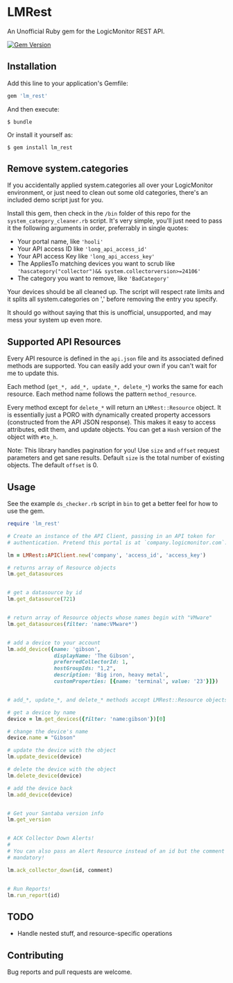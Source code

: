 # LMRest

An Unofficial Ruby gem for the LogicMonitor REST API.

[![Gem Version](https://badge.fury.io/rb/lm_rest.svg)](https://badge.fury.io/rb/lm_rest)

## Installation

Add this line to your application's Gemfile:

```ruby
gem 'lm_rest'
```

And then execute:

`$ bundle`

Or install it yourself as:

`$ gem install lm_rest`

## Remove system.categories

If you accidentally applied system.categories all over your LogicMonitor
environment, or just need to clean out some old categories, there's an included
demo script just for you.

Install this gem, then check in the `/bin` folder of this repo for the
`system_category_cleaner.rb` script. It's very simple, you'll just need to pass
it the following arguments in order, preferrably in single quotes:
* Your portal name, like `'hooli'`
* Your API access ID like `'long_api_access_id'`
* Your API access Key like `'long_api_access_key'`
* The AppliesTo matching devices you want to scrub like
  `'hascategory("collector")&& system.collectorversion>=24106'`
* The category you want to remove, like `'BadCategory'`

Your devices should be all cleaned up. The script will respect rate limits and
it splits all system.categories on ',' before removing the entry you specify.

It should go without saying that this is unofficial, unsupported, and may mess
your system up even more.


## Supported API Resources

Every API resource is defined in the `api.json` file and its associated defined
methods are supported. You can easily add your own if you can't wait for me
to update this.

Each method (`get_*, add_*, update_*, delete_*`) works the same
for each resource. Each method name follows the pattern `method_resource`.

Every method except for `delete_*` will return an `LMRest::Resource` object.
It is essentially just a PORO with dynamically created property accessors
(constructed from the API JSON response). This makes it easy to access
attributes, edit them, and update objects. You can get a `Hash` version of the
object with `#to_h`.

Note: This library handles pagination for you! Use `size` and `offset` request
parameters and get sane results. Default `size` is the total number of existing
objects. The default `offset` is 0.

## Usage

See the example `ds_checker.rb` script in `bin` to get a better feel for how to
use the gem.

```ruby
require 'lm_rest'

# Create an instance of the API Client, passing in an API token for 
# authentication. Pretend this portal is at `company.logicmonitor.com`:

lm = LMRest::APIClient.new('company', 'access_id', 'access_key')

# returns array of Resource objects
lm.get_datasources


# get a datasource by id
lm.get_datasource(721)


# return array of Resource objects whose names begin with "VMware"
lm.get_datasources(filter: 'name:VMware*')


# add a device to your account
lm.add_device({name: 'gibson',
               displayName: 'The Gibson',
               preferredCollectorId: 1,
               hostGroupIds: "1,2",
               description: 'Big iron, heavy metal',
               customProperties: [{name: 'terminal', value: '23'}]})


# add_*, update_*, and delete_* methods accept LMRest::Resource objects:

# get a device by name
device = lm.get_devices({filter: 'name:gibson'})[0]

# change the device's name
device.name = "Gibson"

# update the device with the object
lm.update_device(device)

# delete the device with the object
lm.delete_device(device)

# add the device back
lm.add_device(device)


# Get your Santaba version info
lm.get_version


# ACK Collector Down Alerts!
#
# You can also pass an Alert Resource instead of an id but the comment is
# mandatory!

lm.ack_collector_down(id, comment)


# Run Reports!
lm.run_report(id)


```

## TODO

* Handle nested stuff, and resource-specific operations


## Contributing

Bug reports and pull requests are welcome.
